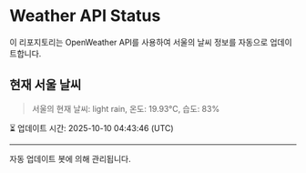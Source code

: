 
# Weather API Status

이 리포지토리는 OpenWeather API를 사용하여 서울의 날씨 정보를 자동으로 업데이트합니다.

## 현재 서울 날씨
> 서울의 현재 날씨: light rain, 온도: 19.93°C, 습도: 83%

⏳ 업데이트 시간: 2025-10-10 04:43:46 (UTC)

---
자동 업데이트 봇에 의해 관리됩니다.
